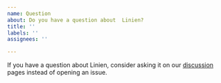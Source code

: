 ```yaml
---
name: Question
about: Do you have a question about  Linien?
title: ''
labels: ''
assignees: ''

---
```


If you have a question about Linien, consider asking it on our [discussion](https://github.com/linien-org/linien/discussions/categories/q-a) pages instead of opening an issue.
